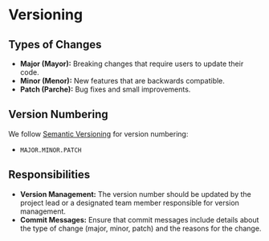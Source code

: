 # Versioning

## Types of Changes
- **Major (Mayor):** Breaking changes that require users to update their code.
- **Minor (Menor):** New features that are backwards compatible.
- **Patch (Parche):** Bug fixes and small improvements.

## Version Numbering
We follow [Semantic Versioning](https://semver.org/lang/es/) for version numbering:
- `MAJOR.MINOR.PATCH`

## Responsibilities
- **Version Management:** The version number should be updated by the project lead or a designated team member responsible for version management.
- **Commit Messages:** Ensure that commit messages include details about the type of change (major, minor, patch) and the reasons for the change.

